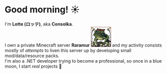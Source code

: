 # Good morning! ☀️

I'm **Lotte (ロッテ)**, aka **Consolka**.  
I own a private Minecraft server **Raramur** ![server icon](raramur-icon.png) and my activity consists mostly of *attempts* to liven this server up by developing small mod/data/resource packs.  
I'm also a .NET developer trying to become a professional, so once in a blue moon, I start *real* projects 🌱  
